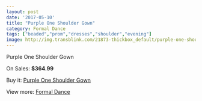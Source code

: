 ```yaml
---
layout: post
date: '2017-05-10'
title: "Purple One Shoulder Gown"
category: Formal Dance
tags: ["beaded","prom","dresses","shoulder","evening"]
image: http://img.transblink.com/21873-thickbox_default/purple-one-shoulder-gown.jpg
---
```

Purple One Shoulder Gown

On Sales: **$364.99**
<a href="https://www.transblink.com/en/formal-dance/6933-purple-one-shoulder-gown.html"><amp-img layout="responsive" width="600" height="600" src="//img.transblink.com/21873-thickbox_default/purple-one-shoulder-gown.jpg" alt="Purple One Shoulder Gown 0" /></a>
<a href="https://www.transblink.com/en/formal-dance/6933-purple-one-shoulder-gown.html"><amp-img layout="responsive" width="600" height="600" src="//img.transblink.com/21874-thickbox_default/purple-one-shoulder-gown.jpg" alt="Purple One Shoulder Gown 1" /></a>

Buy it: [Purple One Shoulder Gown](https://www.transblink.com/en/formal-dance/6933-purple-one-shoulder-gown.html "Purple One Shoulder Gown")

View more: [Formal Dance](https://www.transblink.com/en/6-formal-dance "Formal Dance")